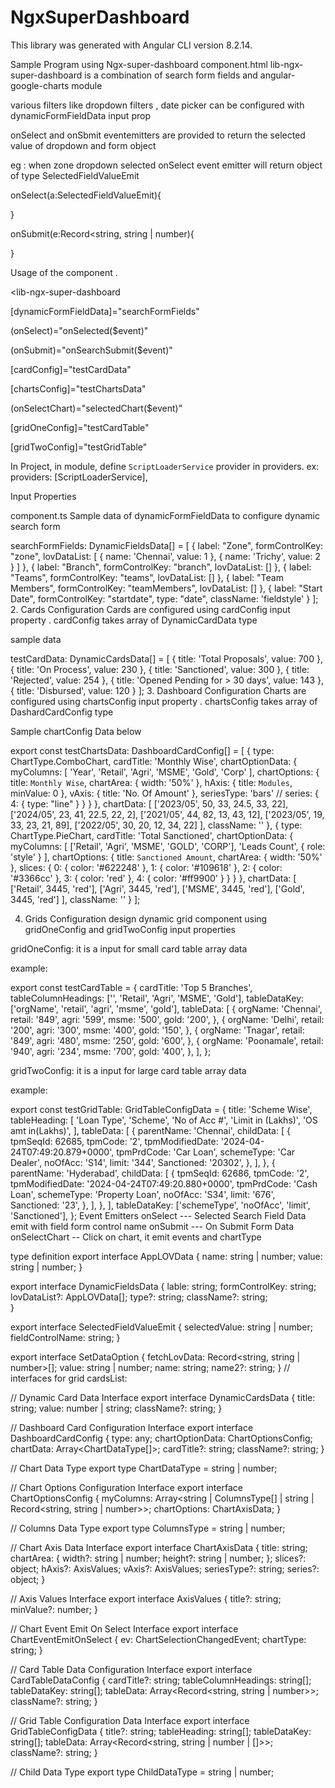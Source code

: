 # NgxSuperDashboard

This library was generated with Angular CLI version 8.2.14.

Sample Program using Ngx-super-dashboard
component.html
lib-ngx-super-dashboard is a combination of search form fields and angular-google-charts module

various filters like dropdown filters , date picker can be configured with dynamicFormFieldData input prop

onSelect and onSbmit eventemitters are provided to return the selected value of dropdown and form object

eg : when zone dropdown selected onSelect event emitter will return object of type SelectedFieldValueEmit

onSelect(a:SelectedFieldValueEmit){

}

onSubmit(e:Record<string, string | number){

}

Usage of the component .

<lib-ngx-super-dashboard

[dynamicFormFieldData]="searchFormFields"

(onSelect)="onSelected($event)"

(onSubmit)="onSearchSubmit($event)"

[cardConfig]="testCardData"

[chartsConfig]="testChartsData"

(onSelectChart)="selectedChart($event)"

[gridOneConfig]="testCardTable"

[gridTwoConfig]="testGridTable"

>

</lib-ngx-super-dashboard>

In Project,
in module, define `ScriptLoaderService` provider in providers.
ex: providers: [ScriptLoaderService],

Input Properties

component.ts
Sample data of dynamicFormFieldData to configure dynamic search form

searchFormFields: DynamicFieldsData[] = [
{
label: "Zone",
formControlKey: "zone",
lovDataList: [
{ name: 'Chennai', value: 1 },
{ name: 'Trichy', value: 2 }
]
},
{
label: "Branch",
formControlKey: "branch",
lovDataList: []
},
{
label: "Teams",
formControlKey: "teams",
lovDataList: []
},
{
label: "Team Members",
formControlKey: "teamMembers",
lovDataList: []
},
{
label: "Start Date",
formControlKey: "startdate",
type: "date",
className: 'fieldstyle'
}
]; 2. Cards Configuration
Cards are configured using cardConfig input property . cardConfig takes array of DynamicCardData type

sample data

testCardData: DynamicCardsData[] = [
{
title: 'Total Proposals',
value: 700
},
{
title: 'On Process',
value: 230
},
{
title: 'Sanctioned',
value: 300
},
{
title: 'Rejected',
value: 254
},
{
title: 'Opened Pending for > 30 days',
value: 143
},
{
title: 'Disbursed',
value: 120
}
]; 3. Dashboard Configuration
Charts are configured using chartsConfig input property . chartsConfig takes array of DashardCardConfig type

Sample chartConfig Data below

export const testChartsData: DashboardCardConfig[] = [
{
type: ChartType.ComboChart,
cardTitle: 'Monthly Wise',
chartOptionData: {
myColumns: [
'Year',
'Retail',
'Agri',
'MSME',
'Gold',
'Corp'
],
chartOptions: {
title: `Monthly Wise`,
chartArea: { width: '50%' },
hAxis: {
title: `Modules`,
minValue: 0
},
vAxis: {
title: 'No. Of Amount'
},
seriesType: 'bars'
// series: { 4: { type: "line" } }
}
},
chartData: [
['2023/05', 50, 33, 24.5, 33, 22],
['2024/05', 23, 41, 22.5, 22, 2],
['2021/05', 44, 82, 13, 43, 12],
['2023/05', 19, 33, 23, 21, 89],
['2022/05', 30, 20, 12, 34, 22]
],
className: ''
},
{
type: ChartType.PieChart,
cardTitle: 'Total Sanctioned',
chartOptionData: {
myColumns: [
['Retail', 'Agri', 'MSME', 'GOLD', 'CORP'],
'Leads Count',
{ role: 'style' }
],
chartOptions: {
title: `Sanctioned Amount`,
chartArea: { width: '50%' },
slices: {
0: { color: '#622248' },
1: { color: '#109618' },
2: { color: '#3366cc' },
3: { color: 'red' },
4: { color: '#ff9900' }
}
}
},
chartData: [
['Retail', 3445, 'red'],
['Agri', 3445, 'red'],
['MSME', 3445, 'red'],
['Gold', 3445, 'red']
],
className: ''
}
];

4. Grids Configuration
   design dynamic grid component using gridOneConfig and gridTwoConfig input properties

gridOneConfig: it is a input for small card table array data

example:

export const testCardTable = {
cardTitle: 'Top 5 Branches',
tableColumnHeadings: ['', 'Retail', 'Agri', 'MSME', 'Gold'],
tableDataKey: ['orgName', 'retail', 'agri', 'msme', 'gold'],
tableData: [
{
orgName: 'Chennai',
retail: '849',
agri: '599',
msme: '500',
gold: '200',
},
{
orgName: 'Delhi',
retail: '200',
agri: '300',
msme: '400',
gold: '150',
},
{
orgName: 'Tnagar',
retail: '849',
agri: '480',
msme: '250',
gold: '600',
},
{
orgName: 'Poonamale',
retail: '940',
agri: '234',
msme: '700',
gold: '400',
},
],
};

gridTwoConfig: it is a input for large card table array data

example:

export const testGridTable: GridTableConfigData = {
title: 'Scheme Wise',
tableHeading: [
'Loan Type',
'Scheme',
'No of Acc #',
'Limit in (Lakhs)',
'OS amt in(Lakhs)',
],
tableData: [
{
parentName: 'Chennai',
childData: [
{
tpmSeqId: 62685,
tpmCode: '2',
tpmModifiedDate: '2024-04-24T07:49:20.879+0000',
tpmPrdCode: 'Car Loan',
schemeType: 'Car Dealer',
noOfAcc: 'S14',
limit: '344',
Sanctioned: '20302',
},
],
},
{
parentName: 'Hyderabad',
childData: [
{
tpmSeqId: 62686,
tpmCode: '2',
tpmModifiedDate: '2024-04-24T07:49:20.880+0000',
tpmPrdCode: 'Cash Loan',
schemeType: 'Property Loan',
noOfAcc: 'S34',
limit: '676',
Sanctioned: '23',
},
],
},
],
tableDataKey: ['schemeType', 'noOfAcc', 'limit', 'Sanctioned'],
};
Event Emitters
onSelect --- Selected Search Field Data emit with field form control name onSubmit --- On Submit Form Data onSelectChart -- Click on chart, it emit events and chartType

type definition
export interface AppLOVData {
name: string | number;
value: string | number;
}

export interface DynamicFieldsData {
lable: string;
formControlKey: string;
lovDataList?: AppLOVData[];
type?: string;
className?: string;  
}

export interface SelectedFieldValueEmit {
selectedValue: string | number;
fieldControlName: string;
}

export interface SetDataOption {
fetchLovData: Record<string, string | number>[];
value: string | number;
name: string;
name2?: string;
}
// interfaces for grid cardsList:

// Dynamic Card Data Interface
export interface DynamicCardsData {
title: string;
value: number | string;
className?: string;
}

// Dashboard Card Configuration Interface
export interface DashboardCardConfig {
type: any;
chartOptionData: ChartOptionsConfig;
chartData: Array<ChartDataType[]>;
cardTitle?: string;
className?: string;
}

// Chart Data Type
export type ChartDataType = string | number;

// Chart Options Configuration Interface
export interface ChartOptionsConfig {
myColumns: Array<string | ColumnsType[] | string | Record<string, string | number>>;
chartOptions: ChartAxisData;
}

// Columns Data Type
export type ColumnsType = string | number;

// Chart Axis Data Interface
export interface ChartAxisData {
title: string;
chartArea: {
width?: string | number;
height?: string | number;
};
slices?: object;
hAxis?: AxisValues;
vAxis?: AxisValues;
seriesType?: string;
series?: object;
}

// Axis Values Interface
export interface AxisValues {
title?: string;
minValue?: number;
}

// Chart Event Emit On Select Interface
export interface ChartEventEmitOnSelect {
ev: ChartSelectionChangedEvent;
chartType: string;
}

// Card Table Data Configuration Interface
export interface CardTableDataConfig {
cardTitle?: string;
tableColumnHeadings: string[];
tableDataKey: string[];
tableData: Array<Record<string, string | number>>;
className?: string;
}

// Grid Table Configuration Data Interface
export interface GridTableConfigData {
title?: string;
tableHeading: string[];
tableDataKey: string[];
tableData: Array<Record<string, string | number | []>>;
className?: string;
}

// Child Data Type
export type ChildDataType = string | number;

